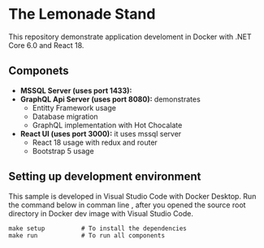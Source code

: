 # The Lemonade Stand

This repository demonstrate  application develoment in Docker with .NET Core 6.0 and React 18.

## Componets
- **MSSQL Server (uses port 1433):** 
- **GraphQL Api Server (uses port 8080):** demonstrates
    - Entitty Framework usage
    - Database migration
    - GraphQL implementation with Hot Chocalate
- **React UI (uses port 3000):** it uses mssql server
    - React 18 usage with redux and router
    - Bootstrap 5 usage


## Setting up development environment

This sample is developed in Visual Studio Code with Docker Desktop. Run the command below in comman line , after you opened the source root directory in Docker dev image with Visual Studio Code. 

```
make setup          # To install the dependencies
make run            # To run all components
```
